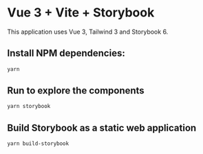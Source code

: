 # Vue 3 + Vite + Storybook

This application uses Vue 3, Tailwind 3 and Storybook 6.

## Install NPM dependencies:

```sh
yarn
```

## Run to explore the components

```sh
yarn storybook
```

## Build Storybook as a static web application

```sh
yarn build-storybook
```
